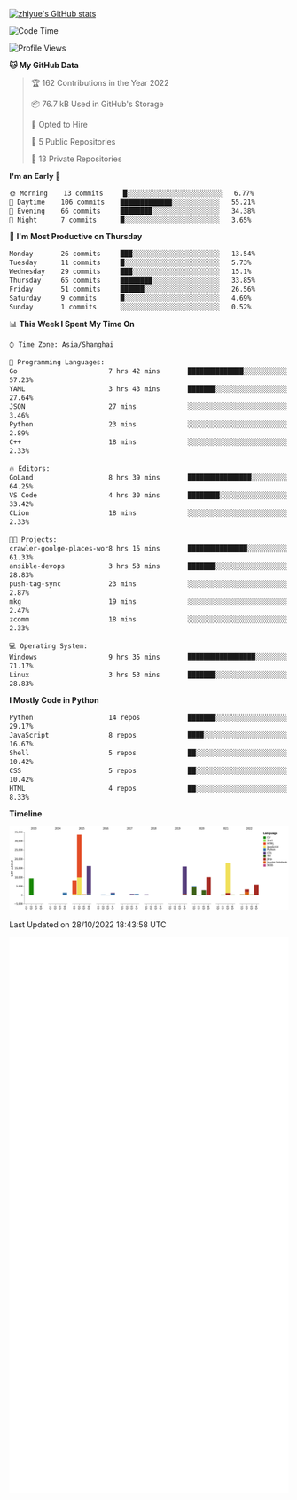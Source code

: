 
[![zhiyue's GitHub stats](https://github-readme-stats.vercel.app/api?username=zhiyue)](https://github.com/anuraghazra/github-readme-stats&&show_icons=true)

<!--START_SECTION:waka-->
![Code Time](http://img.shields.io/badge/Code%20Time-721%20hrs%2027%20mins-blue)

![Profile Views](http://img.shields.io/badge/Profile%20Views-0-blue)

**🐱 My GitHub Data** 

> 🏆 162 Contributions in the Year 2022
 > 
> 📦 76.7 kB Used in GitHub's Storage 
 > 
> 💼 Opted to Hire
 > 
> 📜 5 Public Repositories 
 > 
> 🔑 13 Private Repositories  
 > 
**I'm an Early 🐤** 

```text
🌞 Morning    13 commits     █░░░░░░░░░░░░░░░░░░░░░░░░   6.77% 
🌆 Daytime    106 commits    █████████████░░░░░░░░░░░░   55.21% 
🌃 Evening    66 commits     ████████░░░░░░░░░░░░░░░░░   34.38% 
🌙 Night      7 commits      █░░░░░░░░░░░░░░░░░░░░░░░░   3.65%

```
📅 **I'm Most Productive on Thursday** 

```text
Monday       26 commits     ███░░░░░░░░░░░░░░░░░░░░░░   13.54% 
Tuesday      11 commits     █░░░░░░░░░░░░░░░░░░░░░░░░   5.73% 
Wednesday    29 commits     ███░░░░░░░░░░░░░░░░░░░░░░   15.1% 
Thursday     65 commits     ████████░░░░░░░░░░░░░░░░░   33.85% 
Friday       51 commits     ██████░░░░░░░░░░░░░░░░░░░   26.56% 
Saturday     9 commits      █░░░░░░░░░░░░░░░░░░░░░░░░   4.69% 
Sunday       1 commits      ░░░░░░░░░░░░░░░░░░░░░░░░░   0.52%

```


📊 **This Week I Spent My Time On** 

```text
⌚︎ Time Zone: Asia/Shanghai

💬 Programming Languages: 
Go                       7 hrs 42 mins       ██████████████░░░░░░░░░░░   57.23% 
YAML                     3 hrs 43 mins       ███████░░░░░░░░░░░░░░░░░░   27.64% 
JSON                     27 mins             ░░░░░░░░░░░░░░░░░░░░░░░░░   3.46% 
Python                   23 mins             ░░░░░░░░░░░░░░░░░░░░░░░░░   2.89% 
C++                      18 mins             ░░░░░░░░░░░░░░░░░░░░░░░░░   2.33%

🔥 Editors: 
GoLand                   8 hrs 39 mins       ████████████████░░░░░░░░░   64.25% 
VS Code                  4 hrs 30 mins       ████████░░░░░░░░░░░░░░░░░   33.42% 
CLion                    18 mins             ░░░░░░░░░░░░░░░░░░░░░░░░░   2.33%

🐱‍💻 Projects: 
crawler-goolge-places-wor8 hrs 15 mins       ███████████████░░░░░░░░░░   61.33% 
ansible-devops           3 hrs 53 mins       ███████░░░░░░░░░░░░░░░░░░   28.83% 
push-tag-sync            23 mins             ░░░░░░░░░░░░░░░░░░░░░░░░░   2.87% 
mkg                      19 mins             ░░░░░░░░░░░░░░░░░░░░░░░░░   2.47% 
zcomm                    18 mins             ░░░░░░░░░░░░░░░░░░░░░░░░░   2.33%

💻 Operating System: 
Windows                  9 hrs 35 mins       █████████████████░░░░░░░░   71.17% 
Linux                    3 hrs 53 mins       ███████░░░░░░░░░░░░░░░░░░   28.83%

```

**I Mostly Code in Python** 

```text
Python                   14 repos            ███████░░░░░░░░░░░░░░░░░░   29.17% 
JavaScript               8 repos             ████░░░░░░░░░░░░░░░░░░░░░   16.67% 
Shell                    5 repos             ██░░░░░░░░░░░░░░░░░░░░░░░   10.42% 
CSS                      5 repos             ██░░░░░░░░░░░░░░░░░░░░░░░   10.42% 
HTML                     4 repos             ██░░░░░░░░░░░░░░░░░░░░░░░   8.33%

```


**Timeline**

![Chart not found](https://raw.githubusercontent.com/zhiyue/zhiyue/main/charts/bar_graph.png) 


 Last Updated on 28/10/2022 18:43:58 UTC
<!--END_SECTION:waka-->

<!-- [![Top Langs](https://github-readme-stats.vercel.app/api/top-langs/?username=zhiyue)](https://github.com/anuraghazra/github-readme-stats) -->

![](./github-metrics.svg)


